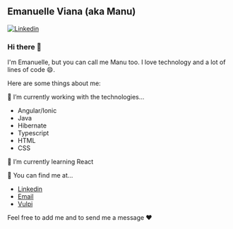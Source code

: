 
## Emanuelle Viana (aka Manu)
[![Linkedin](https://img.shields.io/badge/Linkedin-blue?style=for-the-badge&logo=linkedin)](https://www.linkedin.com/in/emanuelle-viana/)

### Hi there 👋 

I'm Emanuelle, but you can call me Manu too. I love technology and a lot of lines of code 😄.

Here are some things about me:

🔭 I’m currently working with the technologies...
- Angular/Ionic
- Java
- Hibernate
- Typescript
- HTML
- CSS

🌱 I’m currently learning React

💬 You can find me at...
- [Linkedin](https://www.linkedin.com/in/emanuelle-viana/)
- [Email](emanuelle.viana.e@gmail.com)
- [Vulpi](https://app.vulpi.com.br/profile_public/67c201c9667d7fc89a458a1702aea2c4df6aea68)

Feel free to add me and to send me a message :heart:

<!--
**EmanuelleViana/EmanuelleViana** is a ✨ _special_ ✨ repository because its `README.md` (this file) appears on your GitHub profile.

Here are some ideas to get you started:

- 🔭 I’m currently working on ...
- 🌱 I’m currently learning ...
- 👯 I’m looking to collaborate on ...
- 🤔 I’m looking for help with ...
- 💬 Ask me about ...
- 📫 How to reach me: ...
- 😄 Pronouns: ...
- ⚡ Fun fact: ...
-->
